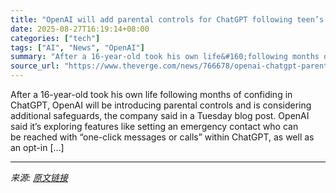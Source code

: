 ```yaml
---
title: "OpenAI will add parental controls for ChatGPT following teen’s death"
date: 2025-08-27T16:19:14+08:00
categories: ["tech"]
tags: ["AI", "News", "OpenAI"]
summary: "After a 16-year-old took his own life&#160;following months of confiding in ChatGPT, OpenAI will be introducing parental controls and is considering additional safeguards, the company said in a Tuesda"
source_url: "https://www.theverge.com/news/766678/openai-chatgpt-parental-controls-teen-death"
---
```


After a 16-year-old took his own life&#160;following months of confiding in ChatGPT, OpenAI will be introducing parental controls and is considering additional safeguards, the company said in a Tuesday blog post. OpenAI said it&#8217;s exploring features like setting an emergency contact who can be&#160;reached&#160;with “one-click messages or calls” within ChatGPT, as well as an opt-in [&#8230;]

---

*来源: [原文链接](https://www.theverge.com/news/766678/openai-chatgpt-parental-controls-teen-death)*
